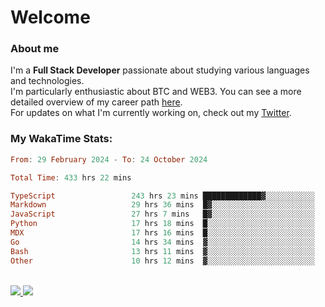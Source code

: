 # Welcome

### About me

I'm a **Full Stack Developer** passionate about studying various languages and technologies. 
</br>
I'm particularly enthusiastic about BTC and WEB3. You can see a more detailed overview of my career path [here](https://yan-pi.vercel.app/).
</br>
For updates on what I'm currently working on, check out my [Twitter](https://twitter.com/yamigake).

### My WakaTime Stats:
<!--START_SECTION:waka-->

```haskell
From: 29 February 2024 - To: 24 October 2024

Total Time: 433 hrs 22 mins

TypeScript                 243 hrs 23 mins █████████████▓░░░░░░░░░░░   54.87 %
Markdown                   29 hrs 36 mins  █▓░░░░░░░░░░░░░░░░░░░░░░░   06.67 %
JavaScript                 27 hrs 7 mins   █▓░░░░░░░░░░░░░░░░░░░░░░░   06.11 %
Python                     17 hrs 18 mins  █░░░░░░░░░░░░░░░░░░░░░░░░   03.90 %
MDX                        17 hrs 16 mins  █░░░░░░░░░░░░░░░░░░░░░░░░   03.89 %
Go                         14 hrs 34 mins  ▓░░░░░░░░░░░░░░░░░░░░░░░░   03.29 %
Bash                       13 hrs 11 mins  ▓░░░░░░░░░░░░░░░░░░░░░░░░   02.97 %
Other                      10 hrs 12 mins  ▓░░░░░░░░░░░░░░░░░░░░░░░░   02.30 %
```

<!--END_SECTION:waka-->

<div style="display: inline_block"><br>
  <a style="border-radius:10px;" href="https://www.linkedin.com/in/yan-fernandes-55a81a201/" target="_blank"><img src="https://skillicons.dev/icons?i=linkedin" target="_blank"</a> 
  <a style="border-radius:10px;" href = "mailto:yanfernandes404@gmail.com"><img src="https://skillicons.dev/icons?i=gmail" target="_blank"></a>
</div>
